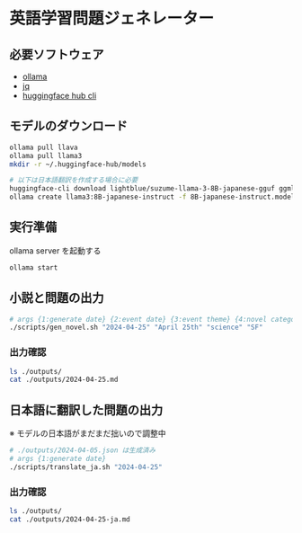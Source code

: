 # 英語学習問題ジェネレーター

## 必要ソフトウェア

* [ollama](https://ollama.com/)
* [jq](https://jqlang.github.io/jq/)
* [huggingface hub cli](https://huggingface.co/docs/huggingface_hub/en/guides/cli)

## モデルのダウンロード

```sh
ollama pull llava
ollama pull llama3
mkdir -r ~/.huggingface-hub/models

# 以下は日本語翻訳を作成する場合に必要
huggingface-cli download lightblue/suzume-llama-3-8B-japanese-gguf ggml-model-Q4_K_M.gguf --local-dir ~/.huggingface-hub/models
ollama create llama3:8B-japanese-instruct -f 8B-japanese-instruct.model
```

## 実行準備

ollama server を起動する

```sh
ollama start
```

## 小説と問題の出力

```sh
# args {1:generate date} {2:event date} {3:event theme} {4:novel category}
./scripts/gen_novel.sh "2024-04-25" "April 25th" "science" "SF"
```

### 出力確認

```sh
ls ./outputs/
cat ./outputs/2024-04-25.md
```

## 日本語に翻訳した問題の出力

※ モデルの日本語がまだまだ拙いので調整中

```sh
# ./outputs/2024-04-05.json は生成済み
# args {1:generate date}
./scripts/translate_ja.sh "2024-04-25"
```

### 出力確認

```sh
ls ./outputs/
cat ./outputs/2024-04-25-ja.md
```
